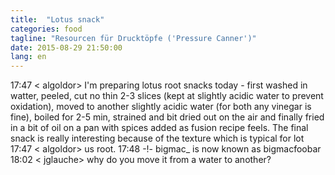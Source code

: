```yaml
---
title:  "Lotus snack"
categories: food
tagline: "Resourcen für Drucktöpfe ('Pressure Canner')"
date: 2015-08-29 21:50:00
lang: en
---
```


17:47 < algoldor> I'm preparing lotus root snacks today - first washed in watter, peeled, cut no thin 2-3 slices (kept at slightly acidic water to prevent oxidation), 
                  moved to another slightly acidic water (for both any vinegar is fine), boiled for 2-5 min, strained and bit dried out on the air and finally fried in 
                  a bit of oil on a pan with spices added as fusion recipe feels. The final snack is really interesting because of the texture which is typical for lot
17:47 < algoldor> us root.
17:48 -!- bigmac_ is now known as bigmacfoobar
18:02 < jglauche> why do you move it from a water to another?

